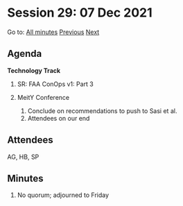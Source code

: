 # Session 29: 07 Dec 2021

Go to: [All minutes](../../index.md) [Previous](05.md) [Next](10.md)

## Agenda

**Technology Track**

1. SR: FAA ConOps v1: Part 3
   
2. MeitY Conference
    1. Conclude on recommendations to push to Sasi et al.
    2. Attendees on our end


## Attendees

AG, HB, SP

## Minutes

1. No quorum; adjourned to Friday

